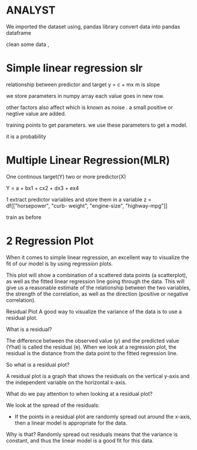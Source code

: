 # ANALYST

We imported the dataset using, pandas library
convert data into pandas dataframe

clean some data ,

# Simple linear regression slr
relationship between predictor and target
y = c + mx
m is slope

we store parameters in numpy array 
each value goes in new row.

other factors also affect which is known
as noise . a small positive or negtive value
are added.

training points to get parameters.
we use these parameters to get a model.

it is a probability


# Multiple Linear Regression(MLR)
One continous target(Y)
two or more predictor(X)

Y = a + bx1 + cx2 + dx3 + ex4

1 extract predictor variables and store them in a variable
z = df[["horsepower", "curb- weight", "engine-size", "highway-mpg"]]

train as before

# 2 Regression Plot
When it comes to simple linear regression, an excellent way to visualize the fit of our model is by using regression plots.

This plot will show a combination of a scattered data points (a scatterplot), as well as the fitted linear regression line going through the data. This will give us a reasonable estimate of the relationship between the two variables, the strength of the correlation, as well as the direction (positive or negative correlation).

Residual Plot
A good way to visualize the variance of the data is to use a residual plot.

What is a residual?

The difference between the observed value (y) and the predicted value (Yhat) is called the residual (e). When we look at a regression plot, the residual is the distance from the data point to the fitted regression line.

So what is a residual plot?

A residual plot is a graph that shows the residuals on the vertical y-axis and the independent variable on the horizontal x-axis.

What do we pay attention to when looking at a residual plot?

We look at the spread of the residuals:

- If the points in a residual plot are randomly spread out around the x-axis, then a linear model is appropriate for the data.

Why is that? Randomly spread out residuals means that the variance is constant, and thus the linear model is a good fit for this data.